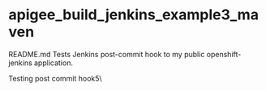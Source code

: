 # apigee_build_jenkins_example3_maven
README.md
Tests Jenkins post-commit hook to my public openshift-jenkins application.

Testing post commit hook5\

